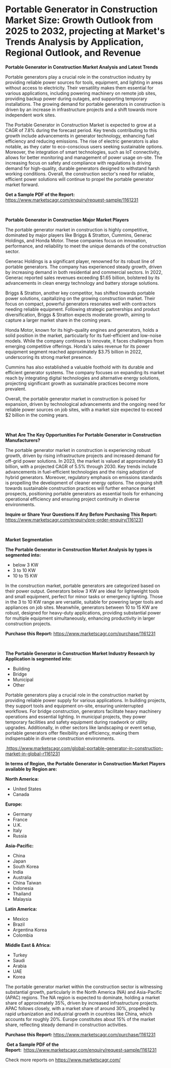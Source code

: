 <p><h1>Portable Generator in Construction Market Size: Growth Outlook from 2025 to 2032, projecting at Market's Trends Analysis by Application, Regional Outlook, and Revenue</h1></p><p><strong>Portable Generator in Construction Market Analysis and Latest Trends</strong></p>
<p><p>Portable generators play a crucial role in the construction industry by providing reliable power sources for tools, equipment, and lighting in areas without access to electricity. Their versatility makes them essential for various applications, including powering machinery on remote job sites, providing backup power during outages, and supporting temporary installations. The growing demand for portable generators in construction is driven by an increase in infrastructure projects and a shift towards more independent work sites.</p><p>The Portable Generator in Construction Market is expected to grow at a CAGR of 7.8% during the forecast period. Key trends contributing to this growth include advancements in generator technology, enhancing fuel efficiency and reducing emissions. The rise of electric generators is also notable, as they cater to eco-conscious users seeking sustainable options. Moreover, the integration of smart technologies, such as IoT connectivity, allows for better monitoring and management of power usage on-site. The increasing focus on safety and compliance with regulations is driving demand for high-quality, durable generators designed to withstand harsh working conditions. Overall, the construction sector's need for reliable, efficient power solutions will continue to propel the portable generator market forward.</p></p>
<p><strong>Get a Sample PDF of the Report:&nbsp;</strong> <a href="https://www.marketscagr.com/enquiry/request-sample/1161231?utm_campaign=2095&utm_medium=2&utm_source=Github&utm_content=ia&utm_term=22032025&utm_id=portable-generator-in-construction">https://www.marketscagr.com/enquiry/request-sample/1161231</a></p>
<p>&nbsp;</p>
<p><strong>Portable Generator in Construction Major Market Players</strong></p>
<p><p>The portable generator market in construction is highly competitive, dominated by major players like Briggs & Stratton, Cummins, Generac Holdings, and Honda Motor. These companies focus on innovation, performance, and reliability to meet the unique demands of the construction sector.</p><p>Generac Holdings is a significant player, renowned for its robust line of portable generators. The company has experienced steady growth, driven by increasing demand in both residential and commercial sectors. In 2022, Generac reported sales revenues exceeding $1.65 billion, bolstered by its advancements in clean energy technology and battery storage solutions.</p><p>Briggs & Stratton, another key competitor, has shifted towards portable power solutions, capitalizing on the growing construction market. Their focus on compact, powerful generators resonates well with contractors needing reliable equipment. Following strategic partnerships and product diversification, Briggs & Stratton expects moderate growth, aiming to capture a larger market share in the coming years.</p><p>Honda Motor, known for its high-quality engines and generators, holds a solid position in the market, particularly for its fuel-efficient and low-noise models. While the company continues to innovate, it faces challenges from emerging competitive offerings. Honda's sales revenue for its power equipment segment reached approximately $3.75 billion in 2022, underscoring its strong market presence.</p><p>Cummins has also established a valuable foothold with its durable and efficient generator systems. The company focuses on expanding its market reach by integrating digital technologies and alternative energy solutions, projecting significant growth as sustainable practices become more prevalent.</p><p>Overall, the portable generator market in construction is poised for expansion, driven by technological advancements and the ongoing need for reliable power sources on job sites, with a market size expected to exceed $2 billion in the coming years.</p></p>
<p>&nbsp;</p>
<p><strong>What Are The Key Opportunities For Portable Generator in Construction Manufacturers?</strong></p>
<p><p>The portable generator market in construction is experiencing robust growth, driven by rising infrastructure projects and increased demand for off-grid power solutions. In 2023, the market is valued at approximately $3 billion, with a projected CAGR of 5.5% through 2030. Key trends include advancements in fuel-efficient technologies and the rising adoption of hybrid generators. Moreover, regulatory emphasis on emissions standards is propelling the development of cleaner energy options. The ongoing shift towards sustainable construction practices will further enhance market prospects, positioning portable generators as essential tools for enhancing operational efficiency and ensuring project continuity in diverse environments.</p></p>
<p><strong>Inquire or Share Your Questions If Any Before Purchasing This Report:</strong> <a href="https://www.marketscagr.com/enquiry/pre-order-enquiry/1161231?utm_campaign=2095&utm_medium=2&utm_source=Github&utm_content=ia&utm_term=22032025&utm_id=portable-generator-in-construction">https://www.marketscagr.com/enquiry/pre-order-enquiry/1161231</a></p>
<p>&nbsp;</p>
<p><strong>Market Segmentation</strong></p>
<p><strong>The Portable Generator in Construction Market Analysis by types is segmented into:</strong></p>
<p><ul><li>below 3 KW</li><li>3 to 10 KW</li><li>10 to 15 KW</li></ul></p>
<p><p>In the construction market, portable generators are categorized based on their power output. Generators below 3 KW are ideal for lightweight tools and small equipment, perfect for minor tasks or emergency lighting. Those in the 3 to 10 KW range are versatile, suitable for powering larger tools and appliances on job sites. Meanwhile, generators between 10 to 15 KW are robust, designed for heavy-duty applications, providing substantial power for multiple equipment simultaneously, enhancing productivity in larger construction projects.</p></p>
<p><strong>Purchase this Report:&nbsp;</strong><a href="https://www.marketscagr.com/purchase/1161231?utm_campaign=2095&utm_medium=2&utm_source=Github&utm_content=ia&utm_term=22032025&utm_id=portable-generator-in-construction">https://www.marketscagr.com/purchase/1161231</a></p>
<p>&nbsp;</p>
<p><strong>The Portable Generator in Construction Market Industry Research by Application is segmented into:</strong></p>
<p><ul><li>Building</li><li>Bridge</li><li>Municipal</li><li>Other</li></ul></p>
<p><p>Portable generators play a crucial role in the construction market by providing reliable power supply for various applications. In building projects, they support tools and equipment on-site, ensuring uninterrupted workflows. For bridge construction, generators facilitate heavy machinery operations and essential lighting. In municipal projects, they power temporary facilities and safety equipment during roadwork or utility upgrades. Additionally, in other sectors like landscaping or event setup, portable generators offer flexibility and efficiency, making them indispensable in diverse construction environments.</p></p>
<p><a href="https://www.marketscagr.com/global-portable-generator-in-construction-market-in-global-r1161231?utm_campaign=2095&utm_medium=2&utm_source=Github&utm_content=ia&utm_term=22032025&utm_id=portable-generator-in-construction">&nbsp;https://www.marketscagr.com/global-portable-generator-in-construction-market-in-global-r1161231</a></p>
<p><strong>In terms of Region, the Portable Generator in Construction Market Players available by Region are:</strong></p>
<p>
    <p> <strong> North America: </strong>
        <ul>
            <li>United States</li>
            <li>Canada</li>
        </ul>
        </p> 
    <p> <strong> Europe: </strong>
        <ul>
            <li>Germany</li>
            <li>France</li>
            <li>U.K.</li>
            <li>Italy</li>
            <li>Russia</li>
        </ul>
        </p> 
    <p> <strong> Asia-Pacific: </strong>
        <ul>
            <li>China</li>
            <li>Japan</li>
            <li>South Korea</li>
            <li>India</li>
            <li>Australia</li>
            <li>China Taiwan</li>
            <li>Indonesia</li>
            <li>Thailand</li>
            <li>Malaysia</li>
        </ul>
        </p> 
    <p> <strong> Latin America: </strong>
        <ul>
            <li>Mexico</li>
            <li>Brazil</li>
            <li>Argentina Korea</li>
            <li>Colombia</li>
        </ul>
        </p> 
    <p> <strong> Middle East & Africa: </strong>
        <ul>
            <li>Turkey</li>
            <li>Saudi</li>
            <li>Arabia</li>
            <li>UAE</li>
            <li>Korea</li>
        </ul>
    </p>
    </p>
<p><p>The portable generator market within the construction sector is witnessing substantial growth, particularly in the North America (NA) and Asia-Pacific (APAC) regions. The NA region is expected to dominate, holding a market share of approximately 35%, driven by increased infrastructure projects. APAC follows closely, with a market share of around 30%, propelled by rapid urbanization and industrial growth in countries like China, which accounts for roughly 20%. Europe constitutes about 15% of the market share, reflecting steady demand in construction activities.</p></p>
<p><strong>Purchase this Report: </strong><a href="https://www.marketscagr.com/purchase/1161231?utm_campaign=2095&utm_medium=2&utm_source=Github&utm_content=ia&utm_term=22032025&utm_id=portable-generator-in-construction">https://www.marketscagr.com/purchase/1161231</a></p>
<p>&nbsp;<strong>Get a Sample PDF of the Report:&nbsp;&nbsp;</strong><a href="https://www.marketscagr.com/enquiry/request-sample/1161231?utm_campaign=2095&utm_medium=2&utm_source=Github&utm_content=ia&utm_term=22032025&utm_id=portable-generator-in-construction">https://www.marketscagr.com/enquiry/request-sample/1161231</a></p>
<p><strong></strong></p>
<p>Check more reports on <a href="https://www.marketscagr.com/?utm_campaign=2095&utm_medium=2&utm_source=Github&utm_content=ia&utm_term=22032025&utm_id=portable-generator-in-construction">https://www.marketscagr.com/</a></p>